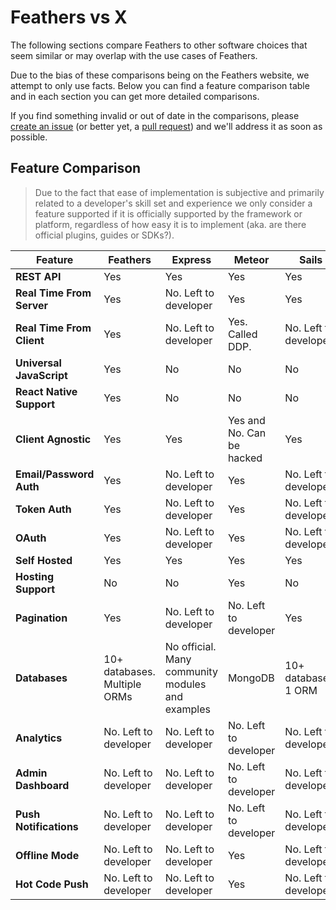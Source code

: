 # Feathers vs X

The following sections compare Feathers to other software choices that seem similar or may overlap with the use cases of Feathers.

Due to the bias of these comparisons being on the Feathers website, we attempt to only use facts. Below you can find a feature comparison table and in each section you can get more detailed comparisons.

If you find something invalid or out of date in the comparisons, please [create an issue](https://github.com/feathersjs/feathers-docs/issues/new) (or better yet, a [pull request](https://github.com/feathersjs/feathers-docs/compare)) and we'll address it as soon as possible.

## Feature Comparison

> Due to the fact that ease of implementation is subjective and primarily related to a developer's skill set and experience we only consider a feature supported if it is officially supported by the framework or platform, regardless of how easy it is to implement (aka. are there official plugins, guides or SDKs?).

<table>
    <thead>
        <tr>
            <th><strong>Feature</strong></th>
            <th><strong>Feathers</strong></th>
            <th><strong>Express</strong></th>
            <th><strong>Meteor</strong></th>
            <th><strong>Sails</strong></th>
            <th><strong>Firebase</strong></th>
            <th><strong>Parse</strong></th>
        </tr>
    </thead>
    <tbody>
        <tr>
            <td><strong>REST API</strong></td>
            <td>Yes</td>
            <td>Yes</td>
            <td>Yes</td>
            <td>Yes</td>
            <td>Yes</td>
            <td>Yes</td>
        </tr>
        <tr>
            <td><strong>Real Time From Server</strong></td>
            <td>Yes</td>
            <td>No. Left to developer</td>
            <td>Yes</td>
            <td>Yes</td>
            <td>Yes</td>
            <td>No</td>
        </tr>
        <tr>
            <td><strong>Real Time From Client</strong></td>
            <td>Yes</td>
            <td>No. Left to developer</td>
            <td>Yes. Called DDP.</td>
            <td>No. Left to developer</td>
            <td>Yes</td>
            <td>No</td>
        </tr>
        <tr>
            <td><strong>Universal JavaScript</strong></td>
            <td>Yes</td>
            <td>No</td>
            <td>No</td>
            <td>No</td>
            <td>Yes</td>
            <td>No</td>
        </tr>
        <tr>
            <td><strong>React Native Support</strong></td>
            <td>Yes</td>
            <td>No</td>
            <td>No</td>
            <td>No</td>
            <td>No</td>
            <td>No</td>
        </tr>
        <tr>
            <td><strong>Client Agnostic</strong></td>
            <td>Yes</td>
            <td>Yes</td>
            <td>Yes and No. Can be hacked</td>
            <td>Yes</td>
            <td>Yes via SDKs and bindings</td>
            <td>Yes</td>
        </tr>
        <tr>
            <td><strong>Email/Password Auth</strong></td>
            <td>Yes</td>
            <td>No. Left to developer</td>
            <td>Yes</td>
            <td>No. Left to developer</td>
            <td>Yes</td>
            <td>Yes</td>
        </tr>
        <tr>
            <td><strong>Token Auth</strong></td>
            <td>Yes</td>
            <td>No. Left to developer</td>
            <td>Yes</td>
            <td>No. Left to developer</td>
            <td>Yes</td>
            <td>Yes</td>
        </tr>
        <tr>
            <td><strong>OAuth</strong></td>
            <td>Yes</td>
            <td>No. Left to developer</td>
            <td>Yes</td>
            <td>No. Left to developer</td>
            <td>Yes</td>
            <td>No</td>
        </tr>
        <tr>
            <td><strong>Self Hosted</strong></td>
            <td>Yes</td>
            <td>Yes</td>
            <td>Yes</td>
            <td>Yes</td>
            <td>No</td>
            <td>Yes</td>
        </tr>
        <tr>
            <td><strong>Hosting Support</strong></td>
            <td>No</td>
            <td>No</td>
            <td>Yes</td>
            <td>No</td>
            <td>Yes</td>
            <td>No</td>
        </tr>
        <tr>
            <td><strong>Pagination</strong></td>
            <td>Yes</td>
            <td>No. Left to developer</td>
            <td>No. Left to developer</td>
            <td>Yes</td>
            <td>Yes</td>
            <td>Yes</td>
        </tr>
        <tr>
            <td><strong>Databases</strong></td>
            <td>10+ databases. Multiple ORMs</td>
            <td>No official. Many community modules and examples</td>
            <td>MongoDB</td>
            <td>10+ databases. 1 ORM</td>
            <td>Unknown</td>
            <td>MongoDB</td>
        </tr>
        <tr>
            <td><strong>Analytics</strong></td>
            <td>No. Left to developer</td>
            <td>No. Left to developer</td>
            <td>No. Left to developer</td>
            <td>No. Left to developer</td>
            <td>Yes</td>
            <td>Yes</td>
        </tr>
        <tr>
            <td><strong>Admin Dashboard</strong></td>
            <td>No. Left to developer</td>
            <td>No. Left to developer</td>
            <td>No. Left to developer</td>
            <td>No. Left to developer</td>
            <td>Yes</td>
            <td>No. Left to developer</td>
        </tr>
        <tr>
            <td><strong>Push Notifications</strong></td>
            <td>No. Left to developer</td>
            <td>No. Left to developer</td>
            <td>No. Left to developer</td>
            <td>No. Left to developer</td>
            <td>No</td>
            <td>Yes</td>
        </tr>
        <tr>
            <td><strong>Offline Mode</strong></td>
            <td>No. Left to developer</td>
            <td>No. Left to developer</td>
            <td>Yes</td>
            <td>No. Left to developer</td>
            <td>Yes</td>
            <td>Yes</td>
        </tr>
        <tr>
            <td><strong>Hot Code Push</strong></td>
            <td>No. Left to developer</td>
            <td>No. Left to developer</td>
            <td>Yes</td>
            <td>No. Left to developer</td>
            <td>No</td>
            <td>No</td>
        </tr>
    </tbody>
</table>